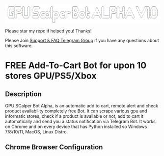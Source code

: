 <img src="Source/GPU_Scalper_Bot_ASCII.png">


Please star my repo if helped you! Thanks!

Please Join [Support & FAQ Telegram Group](https://t.me/HwGroupTech) if you have any questions about this software.

# FREE Add-To-Cart Bot for upon 10 stores GPU/PS5/Xbox

## Description
GPU SCalper Bot Alpha, is an automatic add to cart, remote alert and check product availability completely free Bot. It can scrape various gpu and informatic stores, check if a product is available or not, add to cart it automatically and send you a status notification via Telegram Bot. It works on Chrome and on every device that has Python installed so Windows 7/8/10/11, MacOS, Linux Distro.

## Chrome Browser Configuration
